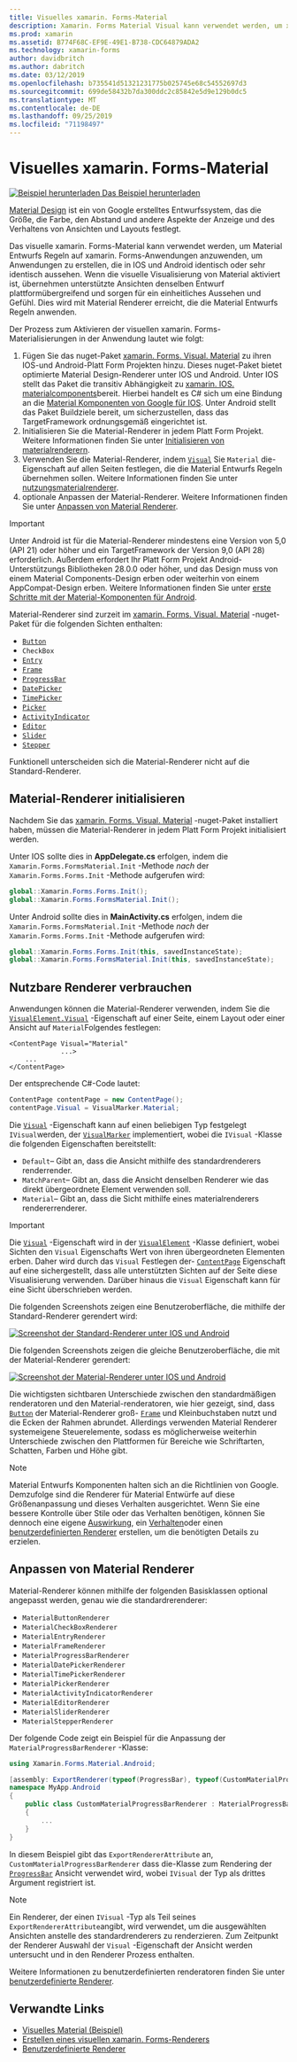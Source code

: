 ```yaml
---
title: Visuelles xamarin. Forms-Material
description: Xamarin. Forms Material Visual kann verwendet werden, um xamarin. Forms-Anwendungen zu erstellen, die unter IOS und Android identisch oder größtenteils identisch aussehen.
ms.prod: xamarin
ms.assetid: B774F68C-EF9E-49E1-B738-CDC64879ADA2
ms.technology: xamarin-forms
author: davidbritch
ms.author: dabritch
ms.date: 03/12/2019
ms.openlocfilehash: b735541d51321231775b025745e68c54552697d3
ms.sourcegitcommit: 699de58432b7da300ddc2c85842e5d9e129b0dc5
ms.translationtype: MT
ms.contentlocale: de-DE
ms.lasthandoff: 09/25/2019
ms.locfileid: "71198497"
---
```

# <a name="xamarinforms-material-visual"></a>Visuelles xamarin. Forms-Material

[![Beispiel herunterladen](~/media/shared/download.png) Das Beispiel herunterladen](https://docs.microsoft.com/samples/xamarin/xamarin-forms-samples/userinterface-visualdemos)

[Material Design](https://material.io) ist ein von Google erstelltes Entwurfssystem, das die Größe, die Farbe, den Abstand und andere Aspekte der Anzeige und des Verhaltens von Ansichten und Layouts festlegt.

Das visuelle xamarin. Forms-Material kann verwendet werden, um Material Entwurfs Regeln auf xamarin. Forms-Anwendungen anzuwenden, um Anwendungen zu erstellen, die in IOS und Android identisch oder sehr identisch aussehen. Wenn die visuelle Visualisierung von Material aktiviert ist, übernehmen unterstützte Ansichten denselben Entwurf plattformübergreifend und sorgen für ein einheitliches Aussehen und Gefühl. Dies wird mit Material Renderer erreicht, die die Material Entwurfs Regeln anwenden.

Der Prozess zum Aktivieren der visuellen xamarin. Forms-Materialisierungen in der Anwendung lautet wie folgt:

1. Fügen Sie das nuget-Paket [xamarin. Forms. Visual. Material](https://www.nuget.org/packages/Xamarin.Forms.Visual.Material/) zu ihren IOS-und Android-Platt Form Projekten hinzu. Dieses nuget-Paket bietet optimierte Material Design-Renderer unter IOS und Android. Unter IOS stellt das Paket die transitiv Abhängigkeit zu [xamarin. IOS. materialcomponents](https://www.nuget.org/packages/Xamarin.iOS.MaterialComponents)bereit. Hierbei handelt es C# sich um eine Bindung an die [Material Komponenten von Google für IOS](https://material.io/develop/ios/). Unter Android stellt das Paket Buildziele bereit, um sicherzustellen, dass das TargetFramework ordnungsgemäß eingerichtet ist.
1. Initialisieren Sie die Material-Renderer in jedem Platt Form Projekt. Weitere Informationen finden Sie unter [Initialisieren von materialrenderern](#initialize-material-renderers).
1. Verwenden Sie die Material-Renderer, indem [`Visual`](xref:Xamarin.Forms.VisualElement.Visual) Sie `Material` die-Eigenschaft auf allen Seiten festlegen, die die Material Entwurfs Regeln übernehmen sollen. Weitere Informationen finden Sie unter [nutzungsmaterialrenderer](#consume-material-renderers).
1. optionale Anpassen der Material-Renderer. Weitere Informationen finden Sie unter [Anpassen von Material Renderer](#customize-material-renderers).

> [!IMPORTANT]
> Unter Android ist für die Material-Renderer mindestens eine Version von 5,0 (API 21) oder höher und ein TargetFramework der Version 9,0 (API 28) erforderlich. Außerdem erfordert Ihr Platt Form Projekt Android-Unterstützungs Bibliotheken 28.0.0 oder höher, und das Design muss von einem Material Components-Design erben oder weiterhin von einem AppCompat-Design erben. Weitere Informationen finden Sie unter [erste Schritte mit der Material-Komponenten für Android](https://github.com/material-components/material-components-android/blob/master/docs/getting-started.md).

Material-Renderer sind zurzeit im [xamarin. Forms. Visual. Material](https://www.nuget.org/packages/Xamarin.Forms.Visual.Material/) -nuget-Paket für die folgenden Sichten enthalten:

- [`Button`](xref:Xamarin.Forms.Button)
- `CheckBox`
- [`Entry`](xref:Xamarin.Forms.Entry)
- [`Frame`](xref:Xamarin.Forms.Frame)
- [`ProgressBar`](xref:Xamarin.Forms.ProgressBar)
- [`DatePicker`](xref:Xamarin.Forms.DatePicker)
- [`TimePicker`](xref:Xamarin.Forms.TimePicker)
- [`Picker`](xref:Xamarin.Forms.Picker)
- [`ActivityIndicator`](xref:Xamarin.Forms.ActivityIndicator)
- [`Editor`](xref:Xamarin.Forms.Editor)
- [`Slider`](xref:Xamarin.Forms.Slider)
- [`Stepper`](xref:Xamarin.Forms.Stepper)

Funktionell unterscheiden sich die Material-Renderer nicht auf die Standard-Renderer.

## <a name="initialize-material-renderers"></a>Material-Renderer initialisieren

Nachdem Sie das [xamarin. Forms. Visual. Material](https://www.nuget.org/packages/Xamarin.Forms.Visual.Material/) -nuget-Paket installiert haben, müssen die Material-Renderer in jedem Platt Form Projekt initialisiert werden.

Unter IOS sollte dies in **AppDelegate.cs** erfolgen, indem die `Xamarin.Forms.FormsMaterial.Init` -Methode *nach* der `Xamarin.Forms.Forms.Init` -Methode aufgerufen wird:

```csharp
global::Xamarin.Forms.Forms.Init();
global::Xamarin.Forms.FormsMaterial.Init();
```

Unter Android sollte dies in **MainActivity.cs** erfolgen, indem die `Xamarin.Forms.FormsMaterial.Init` -Methode *nach* der `Xamarin.Forms.Forms.Init` -Methode aufgerufen wird:

```csharp
global::Xamarin.Forms.Forms.Init(this, savedInstanceState);
global::Xamarin.Forms.FormsMaterial.Init(this, savedInstanceState);
```

## <a name="consume-material-renderers"></a>Nutzbare Renderer verbrauchen

Anwendungen können die Material-Renderer verwenden, indem Sie die [`VisualElement.Visual`](xref:Xamarin.Forms.VisualElement.Visual) -Eigenschaft auf einer Seite, einem Layout oder einer Ansicht auf `Material`Folgendes festlegen:

```xaml
<ContentPage Visual="Material"
             ...>
    ...
</ContentPage>
```

Der entsprechende C#-Code lautet:

```csharp
ContentPage contentPage = new ContentPage();
contentPage.Visual = VisualMarker.Material;
```

Die [`Visual`](xref:Xamarin.Forms.VisualElement.Visual) -Eigenschaft kann auf einen beliebigen Typ festgelegt `IVisual`werden, der [`VisualMarker`](xref:Xamarin.Forms.VisualMarker) implementiert, wobei die `IVisual` -Klasse die folgenden Eigenschaften bereitstellt:

- `Default`– Gibt an, dass die Ansicht mithilfe des standardrenderers renderrender.
- `MatchParent`– Gibt an, dass die Ansicht denselben Renderer wie das direkt übergeordnete Element verwenden soll.
- `Material`– Gibt an, dass die Sicht mithilfe eines materialrenderers rendererrenderer.

> [!IMPORTANT]
> Die [`Visual`](xref:Xamarin.Forms.VisualElement.Visual) -Eigenschaft wird in der [`VisualElement`](xref:Xamarin.Forms.VisualElement) -Klasse definiert, wobei Sichten den `Visual` Eigenschafts Wert von ihren übergeordneten Elementen erben. Daher wird durch das `Visual` Festlegen der- [`ContentPage`](xref:Xamarin.Forms.ContentPage) Eigenschaft auf eine sichergestellt, dass alle unterstützten Sichten auf der Seite diese Visualisierung verwenden. Darüber hinaus die `Visual` Eigenschaft kann für eine Sicht überschrieben werden.

Die folgenden Screenshots zeigen eine Benutzeroberfläche, die mithilfe der Standard-Renderer gerendert wird:

[![Screenshot der Standard-Renderer unter IOS und Android](material-visual-images/default-renderers.png "Sichten, die standardrerenderer verwenden")](material-visual-images/default-renderers-large.png#lightbox)

Die folgenden Screenshots zeigen die gleiche Benutzeroberfläche, die mit der Material-Renderer gerendert:

[![Screenshot der Material-Renderer unter IOS und Android](material-visual-images/material-renderers.png "Sichten mit Material Renderer")](material-visual-images/material-renderers-large.png#lightbox)

Die wichtigsten sichtbaren Unterschiede zwischen den standardmäßigen renderatoren und den Material-renderatoren, wie hier gezeigt, sind, dass [`Button`](xref:Xamarin.Forms.Button) der Material-Renderer groß- [`Frame`](xref:Xamarin.Forms.Frame) und Kleinbuchstaben nutzt und die Ecken der Rahmen abrundet. Allerdings verwenden Material Renderer systemeigene Steuerelemente, sodass es möglicherweise weiterhin Unterschiede zwischen den Plattformen für Bereiche wie Schriftarten, Schatten, Farben und Höhe gibt.

> [!NOTE]
> Material Entwurfs Komponenten halten sich an die Richtlinien von Google. Demzufolge sind die Renderer für Material Entwürfe auf diese Größenanpassung und dieses Verhalten ausgerichtet. Wenn Sie eine bessere Kontrolle über Stile oder das Verhalten benötigen, können Sie dennoch eine eigene [Auswirkung](~/xamarin-forms/app-fundamentals/effects/index.md), ein [Verhalten](~/xamarin-forms/app-fundamentals/behaviors/index.md)oder einen [benutzerdefinierten Renderer](~/xamarin-forms/app-fundamentals/custom-renderer/index.md) erstellen, um die benötigten Details zu erzielen.

## <a name="customize-material-renderers"></a>Anpassen von Material Renderer

Material-Renderer können mithilfe der folgenden Basisklassen optional angepasst werden, genau wie die standardrerenderer:

- `MaterialButtonRenderer`
- `MaterialCheckBoxRenderer`
- `MaterialEntryRenderer`
- `MaterialFrameRenderer`
- `MaterialProgressBarRenderer`
- `MaterialDatePickerRenderer`
- `MaterialTimePickerRenderer`
- `MaterialPickerRenderer`
- `MaterialActivityIndicatorRenderer`
- `MaterialEditorRenderer`
- `MaterialSliderRenderer`
- `MaterialStepperRenderer`

Der folgende Code zeigt ein Beispiel für die Anpassung der `MaterialProgressBarRenderer` -Klasse:

```csharp
using Xamarin.Forms.Material.Android;

[assembly: ExportRenderer(typeof(ProgressBar), typeof(CustomMaterialProgressBarRenderer), new[] { typeof(VisualMarker.MaterialVisual) })]
namespace MyApp.Android
{
    public class CustomMaterialProgressBarRenderer : MaterialProgressBarRenderer
    {
        ...
    }
}
```

In diesem Beispiel gibt das `ExportRendererAttribute` an, `CustomMaterialProgressBarRenderer` dass die-Klasse zum Rendering der [`ProgressBar`](xref:Xamarin.Forms.ProgressBar) Ansicht verwendet wird, wobei `IVisual` der Typ als drittes Argument registriert ist.

> [!NOTE]
> Ein Renderer, der einen `IVisual` -Typ als Teil seines `ExportRendererAttribute`angibt, wird verwendet, um die ausgewählten Ansichten anstelle des standardrenderers zu renderzieren. Zum Zeitpunkt der Renderer Auswahl der `Visual` -Eigenschaft der Ansicht werden untersucht und in den Renderer Prozess enthalten.

Weitere Informationen zu benutzerdefinierten renderatoren finden Sie unter [benutzerdefinierte Renderer](~/xamarin-forms/app-fundamentals/custom-renderer/index.md).

## <a name="related-links"></a>Verwandte Links

- [Visuelles Material (Beispiel)](https://docs.microsoft.com/samples/xamarin/xamarin-forms-samples/userinterface-visualdemos)
- [Erstellen eines visuellen xamarin. Forms-Renderers](create.md)
- [Benutzerdefinierte Renderer](~/xamarin-forms/app-fundamentals/custom-renderer/index.md)
